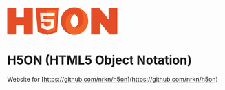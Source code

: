![H5ON](img/h5on.png?raw=true)

# H5ON (HTML5 Object Notation)

Website for [https://github.com/nrkn/h5on](https://github.com/nrkn/h5on)
